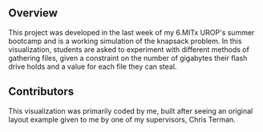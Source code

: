 ## Overview
This project was developed in the last week of my 6.MITx UROP's summer bootcamp and is a working simulation of the knapsack problem. In this visualization, students are asked to experiment with different methods of gathering files, given a constraint on the number of gigabytes their flash drive holds and a value for each file they can steal.

## Contributors
This visualization was primarily coded by me, built after seeing an original layout example given to me by one of my supervisors, Chris Terman.
